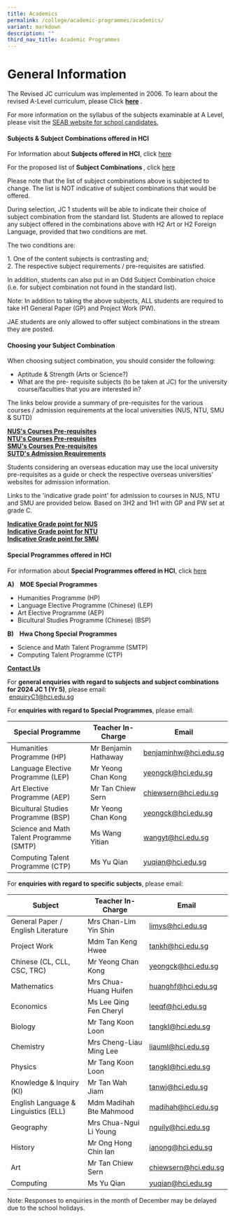 ```yaml
---
title: Academics
permalink: /college/academic-programmes/academics/
variant: markdown
description: ""
third_nav_title: Academic Programmes
---
```

# General Information

The Revised JC curriculum was implemented in 2006.  To learn about the revised A-Level curriculum,  please Click&nbsp;[**here**](https://www.moe.gov.sg/post-secondary/a-level-curriculum-and-subject-syllabuses)&nbsp;.

For more information on the syllabus of the subjects examinable at A Level, please visit the [SEAB website for school candidates.](https://www.seab.gov.sg/gce-a-level/school-candidates/)

#### Subjects &amp; Subject Combinations offered in HCI

For Information about <b>Subjects offered in HCI</b>, click [here](/files/College/a_level_subjects_info_for_2025_jc1_updated.pdf) <br>


For the proposed list of <b>Subject Combinations </b>, click [here](/files/College/HCI_College_Standard_Subject_Combinations_for_2025_JC_1_final.pdf)

Please note that the list of subject combinations above is subjected to change. The list is NOT indicative of subject combinations that would be offered.

During selection, JC 1 students will be able to indicate their choice of subject combination from the standard list. Students are allowed to replace any subject offered in the combinations above with H2 Art or H2 Foreign Language, provided that two conditions are met.

The two conditions are:

1\. One of the content subjects is contrasting and;  
2\. The respective subject requirements / pre-requisites are satisfied.

In addition, students can also put in an Odd Subject Combination choice (i.e. for subject combination not found in the standard list).

Note: In addition to taking the above subjects, ALL students are required to take H1 General Paper (GP) and Project Work (PW).&nbsp;

JAE students are only allowed to offer subject combinations in the stream they are posted.


#### Choosing your Subject Combination
When choosing subject combination, you should consider the following:

*   Aptitude &amp; Strength (Arts or Science?)
*   What are the pre- requisite subjects (to be taken at JC) for the university course/faculties that you are interested in?

The links below provide a summary of pre-requisites for the various courses / admission requirements at the local universities (NUS, NTU, SMU &amp; SUTD)

 [**NUS's Courses Pre-requisites**](https://www.nus.edu.sg/oam/admissions/singapore-cambridge-gce-a-level/programme-prerequisites) <br>
 [**NTU's Courses Pre-requisites**](https://www.ntu.edu.sg/admissions/undergraduate/admission-guide/singapore-cambridge-gce-a-level) <br>
 [**SMU's Courses Pre-requisites**](http://admissions.smu.edu.sg/admissions-requirements/singapore-cambridge-gce-a-level) <br>
 [**SUTD's Admission Requirements**](http://www.sutd.edu.sg/Admissions/Undergraduate/Application/Admissions-Requirements/Singapore-Cambridge-GCE-A-Level)
 
Students considering an overseas education may use the local university pre-requisites as a guide or check the respective overseas universities’ websites for admission information.

Links to the 'indicative grade point' for admission to courses in NUS, NTU and SMU are provided below. Based on 3H2 and 1H1 with GP and PW set at grade C.

 [**Indicative Grade point for NUS**](https://www.nus.edu.sg/oam/admissions/indicative-grade-profile)  
[**Indicative Grade point for NTU**](https://www.ntu.edu.sg/admissions/undergraduate/indicative-grade-profile)  
[**Indicative Grade point for SMU**](https://admissions.smu.edu.sg/admissions-requirements/indicative-grade-profile)

#### Special Programmes offered in HCI
For information about <b>Special Programmes offered in HCI</b>, click [here](/files/College/special_programme_info_for_2025_jc_1_updated.pdf)<br>

 <b> A)&nbsp;&nbsp;&nbsp; MOE Special Programmes</b>

*   Humanities Programme (HP)
*   Language Elective Programme (Chinese) (LEP)
*   Art Elective Programme (AEP)
*   Bicultural Studies Programme (Chinese) (BSP)

<b> B)&nbsp;&nbsp;&nbsp; Hwa Chong Special Programmes</b>

*   Science and Math Talent Programme (SMTP)
*   Computing Talent Programme (CTP)


<b><u>Contact Us</u></b>

For&nbsp;**general enquiries with regard to subjects and subject combinations for 2024 JC 1 (Yr 5)**, please email:<br>&nbsp;[enquiryC1@hci.edu.sg](mailto:enquiryC1@hci.edu.sg)

For&nbsp;**enquiries with regard to Special Programmes**, please email:


|Special Programme|Teacher In-Charge|Email|
| -------- | -------- | -------- |
|Humanities Programme (HP)|Mr Benjamin Hathaway|[benjaminhw@hci.edu.sg](mailto:benjaminhw@hci.edu.sg)|
|Language Elective Programme (LEP)|Mr Yeong Chan Kong|[yeongck@hci.edu.sg](mailto:hongws@hci.edu.sg)|
|Art Elective Programme (AEP)|Mr Tan Chiew Sern|[chiewsern@hci.edu.sg](mailto:chiewsern@hci.edu.sg)
|Bicultural Studies Programme (BSP)|Mr Yeong Chan Kong|[yeongck@hci.edu.sg](mailto:hongws@hci.edu.sg)|
|Science and Math Talent Programme (SMTP)|Ms Wang Yitian|[wangyt@hci.edu.sg](mailto:wangyt@hci.edu.sg)|
|Computing Talent Programme (CTP)|Ms Yu Qian|[yuqian@hci.edu.sg](mailto:yuqian@hci.edu.sg)|

For&nbsp;**enquiries with regard to specific subjects**, please email:



|Subject |Teacher In-Charge|Email|
| -------- | -------- | -------- |
|General Paper / English Literature|Mrs Chan-Lim Yin Shin|[limys@hci.edu.sg](mailto:limys@hci.edu.sg)|
|Project Work|Mdm Tan Keng Hwee|[tankh@hci.edu.sg](mailto:tankh@hci.edu.sg)|
|Chinese (CL, CLL, CSC, TRC)|Mr Yeong Chan Kong|[yeongck@hci.edu.sg](mailto:yeongck@hci.edu.sg)|
|Mathematics|Mrs Chua-Huang Huifen|[huanghf@hci.edu.sg](mailto:huanghf@hci.edu.sg)|
|Economics|Ms Lee Qing Fen Cheryl|[leeqf@hci.edu.sg](mailto:deborah@hci.edu.sg)|
|Biology|Mr Tang Koon Loon|[tangkl@hci.edu.sg](mailto:foowk@hci.edu.sg)|
|Chemistry|Mrs Cheng-Liau Ming Lee|[liauml@hci.edu.sg](mailto:benjaminchan@hci.edu.sg)|
|Physics|Mr Tang Koon Loon|[tangkl@hci.edu.sg](mailto:tangkl@hci.edu.sg)|
|Knowledge &amp; Inquiry (KI)|Mr Tan Wah Jiam|[tanwj@hci.edu.sg](mailto:tanwj@hci.edu.sg)|
|English Language &amp; Linguistics (ELL)|Mdm Madihah Bte Mahmood|[madihah@hci.edu.sg](mailto:madihah@hci.edu.sg)|
|Geography|Mrs Chua-Ngui Li Young|[nguily@hci.edu.sg](mailto:nguily@hci.edu.sg)|
|History|Mr Ong Hong Chin Ian|[ianong@hci.edu.sg](mailto:ianong@hci.edu.sg)|
|Art|Mr Tan Chiew Sern|[chiewsern@hci.edu.sg](mailto:chiewsern@hci.edu.sg)|
|Computing|Ms Yu Qian|[yuqian@hci.edu.sg](mailto:yuqian@hci.edu.sg)|

Note: Responses to enquiries in the month of December may be delayed due to the school holidays.